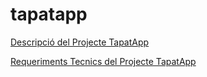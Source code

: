 # tapatapp


[Descripció del Projecte TapatApp](descTapatApp.md)

[Requeriments Tecnics del Projecte TapatApp](RequerimentsTecnics.md)
